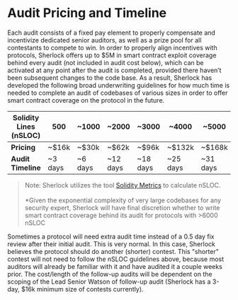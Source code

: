 # Audit Pricing and Timeline

Each audit consists of a fixed pay element to properly compensate and incentivize dedicated senior auditors, as well as a prize pool for all contestants to compete to win. In order to properly align incentives with protocols, Sherlock offers up to $5M in smart contract exploit coverage behind every audit (not included in audit cost below), which can be activated at any point after the audit is completed, provided there haven’t been subsequent changes to the code base. As a result, Sherlock has developed the following broad underwriting guidelines for how much time is needed to complete an audit of codebases of various sizes in order to offer smart contract coverage on the protocol in the future.

| **Solidity Lines (nSLOC)** | 500      | \~1000   | \~2000    | \~3000    | \~4000    | \~5000    | \~6000    | \~7000    | \~8000    |
| -------------------------- | -------- | -------- | --------- | --------- | --------- | --------- | --------- | --------- | --------- |
| **Pricing**                | \~$16k   | \~$30k   | \~$62k    | \~$96k    | \~$132k   | \~$168k   | \~$206k   | \~$242k   | \~$280k   |
| **Audit Timeline**         | \~3 days | \~6 days | \~12 days | \~18 days | \~25 days | \~31 days | \~38 days | \~45 days | \~52 days |

> Note: Sherlock utilizes the tool [Solidity Metrics](https://github.com/ConsenSys/solidity-metrics) to calculate nSLOC.\
> \
> \*Given the exponential complexity of very large codebases for any security expert, Sherlock will have final discretion whether to write smart contract coverage behind its audit for protocols with >6000 nSLOC

Sometimes a protocol will need extra audit time instead of a 0.5 day fix review after their initial audit. This is very normal. In this case, Sherlock believes the protocol should do another (shorter) contest. This "shorter" contest will not need to follow the nSLOC guidelines above, because most auditors will already be familiar with it and have audited it a couple weeks prior. The cost/length of the follow-up audits will be dependent on the scoping of the Lead Senior Watson of follow-up audit (Sherlock has a 3-day, $16k minimum size of contests currently).&#x20;
